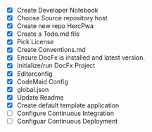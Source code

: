 - [x] Create Developer Notebook
- [x] Choose Source repository host
- [x] Create new repo HercPwa
- [x] Create a Todo.md file 
- [x] Pick License
- [x] Create Conventions.md
- [x] Ensure DocFx is installed and latest version.
- [x] Initialize/run DocFx Project
- [x] Editorconfig
- [x] CodeMaid Config
- [x] global.json
- [x] Update Readme
- [x] Create default template application
- [ ] Configure Continuous Integration
- [ ] Configuar Continuous Deployment